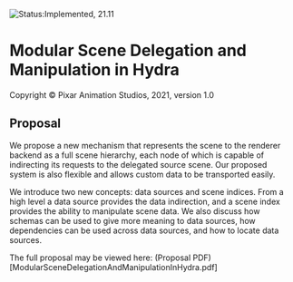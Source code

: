 ![Status:Implemented, 21.11](https://img.shields.io/badge/Implemented,%2021.11-blue)
# Modular Scene Delegation and Manipulation in Hydra
Copyright &copy; Pixar Animation Studios, 2021, version 1.0

## Proposal

We propose a new mechanism that represents the scene to the renderer backend as 
a full scene hierarchy, each node of which is capable of indirecting its 
requests to the delegated source scene. Our proposed system is also flexible 
and allows custom data to be transported easily.

We introduce two new concepts: data sources and scene indices. From a high level 
a data source provides the data indirection, and a scene index provides the 
ability to manipulate scene data. We also discuss how schemas can be used to 
give more meaning to data sources, how dependencies can be used across data 
sources, and how to locate data sources.

The full proposal may be viewed here: (Proposal PDF)[ModularSceneDelegationAndManipulationInHydra.pdf]
